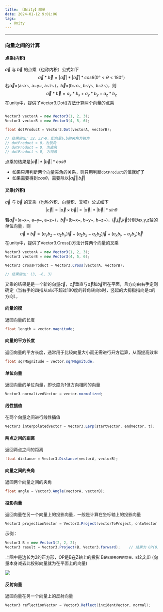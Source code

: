 ```yaml
---
title: 【Unity】向量
date: 2024-01-12 9:01:06
tags:
  - Unity
---
```


---

### 向量之间的计算

#### 点乘(内积)

$\vec{a}$ 与 $\vec{b}$ 的点乘（也称内积）公式如下
$$
\vec{a}*\vec{b}=|\vec{a}|*|\vec{b}|*cosθ (0°<θ<180°)
$$
若$\vec{a}$=(a~x~, a~y~, a~z~)，$\vec{b}$=(b~x~, b~y~, b~z~)，则
$$
\vec{a}*\vec{b}=a_x*b_x+a_y*b_y+a_z*b_z
$$
在unity中，提供了Vector3.Dot()方法计算两个向量的点乘
``` C#

Vector3 vectorA = new Vector3(1, 2, 3);
Vector3 vectorB = new Vector3(4, 5, 6);

float dotProduct = Vector3.Dot(vectorA, vectorB);

// 结果输出: 32，32>0，即向量a,b的夹角为锐角
// dotProduct > 0，为锐角
// dotProduct = 0, 为直角
// dotProduct < 0, 为钝角
```

点乘的结果是$|\vec{a}|*|\vec{b}|*cosθ$
- 如果只用判断两个向量夹角的关系，则只用判断`dotProduct`的值就好了
- 如果需要得到$cosθ$，需要除以$|\vec{a}||\vec{b}|$

#### 叉乘(外积)

$\vec{a}$ 与 $\vec{b}$ 的叉乘（也称外积、向量积、叉积）公式如下
$$
|\vec{c}|=|\vec{a}×\vec{b}|=|\vec{a}|*|\vec{b}|*sinθ
$$

若$\vec{a}$=(a~x~, a~y~, a~z~)，$\vec{b}$=(b~x~, b~y~, b~z~)，$\vec{i}$,$\vec{j}$,$\vec{k}$分别为x,y,z轴的单位向量，则
$$
\vec{a}×\vec{b}=(a_yb_z-a_zb_y)\vec{i}+(a_zb_x-a_xb_z)\vec{j}+(a_xb_y-a_yb_x)\vec{k}
$$
在unity中，提供了Vector3.Cross()方法计算两个向量的叉乘
``` C#
Vector3 vectorA = new Vector3(1, 2, 3);
Vector3 vectorB = new Vector3(4, 5, 6);

Vector3 crossProduct = Vector3.Cross(vectorA, vectorB);

// 结果输出: (3, -6, 3)
```

叉乘的结果是是一个新的向量$\vec{c}$，$\vec{c}$垂直与$\vec{a}$和$\vec{b}$所在平面，且方向由右手定则确定（当右手的四指从a以不超过180度的转角转向b时，竖起的大拇指指向是c的方向）。

#### 向量的模

返回向量的长度

```C#
float length = vector.magnitude;
```

#### 向量的平方长度

返回向量的平方长度，通常用于比较向量大小而无需进行开方运算，从而提高效率

```C#
float sqrMagnitude = vector.sqrMagnitude;
```

#### 单位向量

返回向量的单位向量，即长度为1但方向相同的向量

```C#
Vector3 normalizedVector = vector.normalized;
```

#### 线性插值

在两个向量之间进行线性插值

```C#
Vector3 interpolatedVector = Vector3.Lerp(startVector, endVector, t);
```

#### 两点之间的距离

返回两点之间的距离

```C#
float distance = Vector3.Distance(vectorA, vectorB);
```

#### 向量之间的夹角

返回两个向量之间的夹角

```C#
float angle = Vector3.Angle(vectorA, vectorB);
```

#### 投影向量

返回向量在另一个向量上的投影向量，一般是计算在坐标轴上的投影向量

```C#
Vector3 projectionVector = Vector3.Project(vectorToProject, ontoVector);
```

示例：

```C#
Vector3 B = new Vector3(2, 2, 2);
Vector3 result = Vector3.Project(B, Vector3.forward);    // 结果为 OP(0,0,2)
```

上图中是边长为2的正方形，OP是B在Z轴上的投影
B`是B减去OP的向量，B`(2,2,0)  (向量本身减去此投影向量就为在平面上的向量)

<img class="half" src="/../images/unity/投影向量.png"></img>


#### 反射向量

返回向量在另一个向量上的反射向量

```C#
Vector3 reflectionVector = Vector3.Reflect(incidentVector, normal);
```